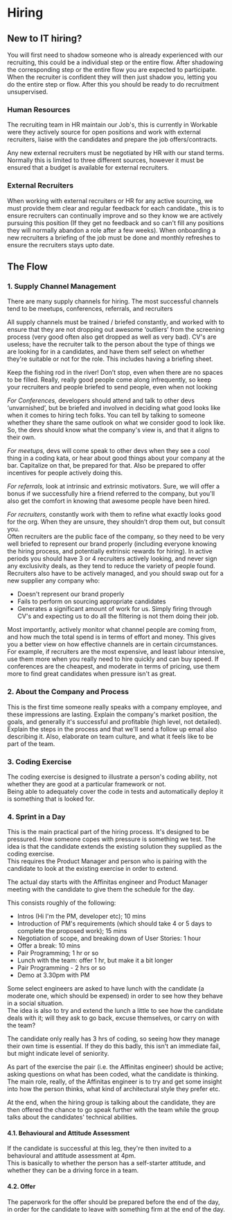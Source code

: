 # Hiring

## New to IT hiring?

You will first need to shadow someone who is already experienced with our recruiting, this could be a individual step or the entire flow. After shadowing the corresponding step or the entire flow you are expected to participate. When the recruiter is confident they will then just shadow you, letting you do the entire step or flow. After this you should be ready to do recruitment unsupervised.

### Human Resources 

The recruiting team in HR maintain our Job's, this is currently in Workable were they actively source for open positions and work with external recruiters, liaise with the candidates and prepare the job offers/contracts.

Any new external recruiters must be negotiated by HR with our stand terms. Normally this is limited to three different sources, however it must be ensured that a budget is available for external recruiters.

### External Recruiters

When working with external recruiters or HR for any active sourcing, we must provide them clear and regular feedback for each candidate., this is to ensure recruiters can continually improve and so they know we are actively pursuing this position (If they get no feedback and so can't fill any positions they will normally abandon a role after a few weeks). When onboarding a new recruiters a briefing of the job must be done and monthly refreshes to ensure the recruiters stays upto date.

## The Flow

### 1. Supply Channel Management

There are many supply channels for hiring.  The most successful channels tend to be meetups, conferences, referrals, and recruiters

All supply channels must be trained / briefed constantly, and worked with to ensure that they are not dropping out awesome ‘outliers’ from the screening process (very good often also get dropped as well as very bad).
CV's are useless; have the recruiter talk to the person about the type of things we are looking for in a candidates, and have them self select on whether they're suitable or not for the role.  This includes having a briefing sheet. 

Keep the fishing rod in the river! Don’t stop, even when there are no spaces to be filled.  Really, really good people come along infrequently, so keep your recruiters and people briefed to send people, even when not looking

*For Conferences,* developers should attend and talk to other devs ‘unvarnished’, but be briefed and involved in deciding what good looks like when it comes to hiring tech folks.  You can tell by talking to someone whether they share the same outlook on what we consider good to look like.  So, the devs should know what the company's view is, and that it aligns to their own.

*For meetups,* devs will come speak to other devs when they see a cool thing in a coding kata, or hear about good things about your company at the bar.  Capitalize on that, be prepared for that.  Also be prepared to offer incentives for people actively doing this.

*For referrals,* look at intrinsic and extrinsic motivators.  Sure, we will offer a bonus if we successfully hire a friend referred to the company, but you'll also get the comfort in knowing that awesome people have been hired.

*For recruiters,* constantly work with them to refine what exactly looks good for the org.  When they are unsure, they shouldn’t drop them out, but consult you.  
Often recruiters are the public face of the company, so they need to be very well briefed to represent our brand properly (including everyone knowing the hiring process, and potentially extrinsic rewards for hiring).
In active periods you should have 3 or 4 recruiters actively looking, and never sign any exclusivity deals, as they tend to reduce the variety of people found. 
Recruiters also have to be actively managed, and you should swap out for a new supplier any company who:

* Doesn't represent our brand properly
* Fails to perform on sourcing appropriate candidates
* Generates a significant amount of work for us.  Simply firing through CV's and expecting us to do all the filtering is not them doing their job. 

Most importantly, actively monitor what channel people are coming from, and how much the total spend is in terms of effort and money.  This gives you a better view on how effective channels are in certain circumstances.  
For example, if recruiters are the most expensive, and least labour intensive, use them more when you really need to hire quickly and can buy speed.  If conferences are the cheapest, and moderate in terms of pricing, use them more to find great candidates when pressure isn't as great.

### 2. About the Company and Process

This is the first time someone really speaks with a company employee, and these impressions are lasting.  Explain the company's market position, the goals, and generally it's successful and profitable (high level, not detailed).  Explain the steps in the process and that we'll send a follow up email also describing it.  Also, elaborate on team culture, and what it feels like to be part of the team.

### 3. Coding Exercise

The coding exercise is designed to illustrate a person's coding ability, not whether they are good at a particular framework or not.  
Being able to adequately cover the code in tests and automatically deploy it is something that is looked for.  

### 4. Sprint in a Day

This is the main practical part of the hiring process.  It's designed to be pressured.  How someone copes with pressure is something we test.
The idea is that the candidate extends the existing solution they supplied as the coding exercise.  
This requires the Product Manager and person who is pairing with the candidate to look at the existing exercise in order to extend.

The actual day starts with the Affinitas engineer and Product Manager meeting with the candidate to give them the schedule for the day.

This consists roughly of the following:

* Intros (Hi I'm the PM, developer etc); 10 mins
* Introduction of PM's requirements (which should take 4 or 5 days to complete the proposed work); 15 mins
* Negotiation of scope, and breaking down of User Stories: 1 hour
* Offer a break: 10 mins
* Pair Programming; 1 hr or so
* Lunch with the team: offer 1 hr, but make it a bit longer
* Pair Programming - 2 hrs or so
* Demo at 3.30pm with PM

Some select engineers are asked to have lunch with the candidate (a moderate one, which should be expensed) in order to see how they behave in a social situation.  
The idea is also to try and extend the lunch a little to see how the candidate deals with it; will they ask to go back, excuse themselves, or carry on with the team?

The candidate only really has 3 hrs of coding, so seeing how they manage their own time is essential.  If they do this badly, this isn't an immediate fail, but might indicate level of seniority. 

As part of the exercise the pair (i.e. the Affinitas engineer) should be active; asking questions on what has been coded, what the candidate is thinking.
The main role, really, of the Affinitas engineer is to try and get some insight into how the person thinks, what kind of architectural style they prefer etc.

At the end, when the hiring group is talking about the candidate, they are then offered the chance to go speak further with the team while the group talks about the candidates' technical abilities.

#### 4.1. Behavioural and Attitude Assessment

If the candidate is successful at this leg, they're then invited to a behavioural and attitude assessment at 4pm.  
This is basically to whether the person has a self-starter attitude, and whether they can be a driving force in a team.

#### 4.2. Offer

The paperwork for the offer should be prepared before the end of the day, in order for the candidate to leave with something firm at the end of the day.
